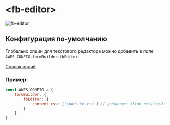 # &lt;fb-editor&gt;

![fb-editor](https://storage.googleapis.com/static.awes.io/docs/fb-editor.png)

## Конфигурация по-умолчанию

Глобально опции для текстового редактора можно добавить в поле `AWES_CONFIG.formBuilder.fbEditor`.

[Список опций](https://www.tiny.cloud/docs/configure/)

### Пример:

```javascript
const AWES_CONFIG = {
    formBuilder: {
        fbEditor: {
            content_css: ['/path-to.css'] // добавляет <link rel="stylesheet" href="/path-to.css"/> в iframe редактора
        }
    }
}
```